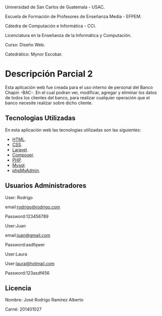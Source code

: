 Universidad de San Carlos de Guatemala - USAC.

Escuela de Formación de Profesores de Enseñanza Media - EFPEM.

Cátedra de Computación e Informática - CCI.

Licenciatura en la Enseñanza de la Informática y Computación.

Curso: Diseño Web.

Catedrático: Mynor Escobar.
# Descripción Parcial 2

Esta aplicación web fue creada para el uso interno de personal del Banco Chapin -BAC-.
En el cual podran ver, modificar, agregar y eliminar los datos de todos los clientes del banco, para realizar cualquier operación que el banco necesite realizar sobre dicho cliente.


## Tecnologias Utilizadas

En esta aplicación web las tecnologias utilizadas son las siguientes:

- [HTML](https://www.w3schools.com/html/).
- [CSS](https://www.w3schools.com/css/).
- [Laravel](https://laravel.com/).
- [Composer](https://getcomposer.org/).
- [PHP](https://www.php.net/).
- [Mysql](https://www.mysql.com/).
- [phpMyAdmin](https://www.phpmyadmin.net/).



## Usuarios Administradores
User: Rodrigo

email:rodrigo@rodrigo.com

Password:123456789

User:Juan

email:juan@gmail.com

Password:asdfqwer

User:Laura

User:laura@hotmail.com

Password:123asdf456

## Licencia
Nombre: José Rodrigo Ramírez Alberto

Carné: 201401027

